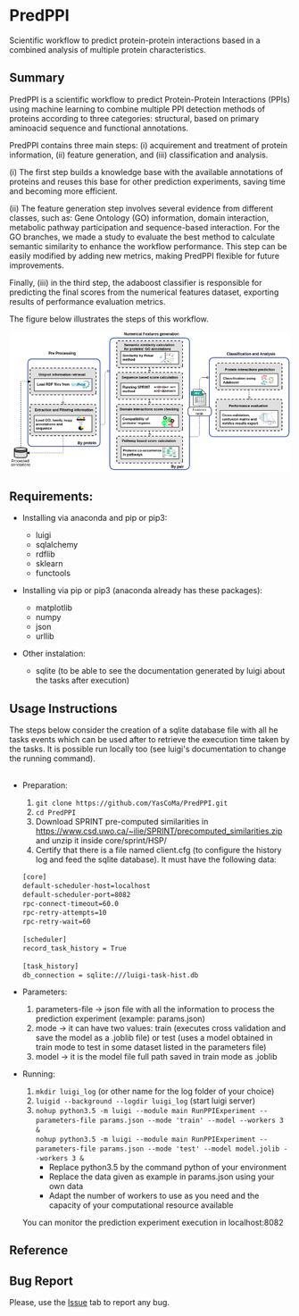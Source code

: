 # PredPPI

Scientific workflow to predict protein-protein interactions based in a combined analysis of multiple protein characteristics.

## Summary
PredPPI is a scientific workflow to predict Protein-Protein Interactions (PPIs) using machine learning to combine multiple PPI detection methods of proteins according to three categories: structural,  based on primary aminoacid sequence and functional annotations.<br>

PredPPI contains three main steps: (i) acquirement and treatment of protein information, (ii) feature generation, and (iii) classification and analysis.

(i) The first step builds a knowledge base with the available annotations of proteins and reuses this base for other prediction experiments, saving time and becoming more efficient. 

(ii) The feature generation step involves several evidence from different classes, such as: Gene Ontology (GO) information, domain interaction, metabolic pathway participation and sequence-based interaction. For the GO branches, we made a study to evaluate the best method to calculate semantic similarity to enhance the workflow performance. This step can be easily modified by adding new metrics, making PredPPI flexible for future improvements. 

Finally, (iii) in the third step, the adaboost classifier is responsible for predicting the final scores from the numerical features dataset, exporting results of performance evaluation metrics.

The figure below illustrates the steps of this workflow.

<div style="text-align: center">
	<img src="workflow.png" alt="pipeline"
	title="PredPPI" width="680px" />
</div>

## Requirements:
* Installing via anaconda and pip or pip3:

	- luigi
	- sqlalchemy
	- rdflib
	- sklearn
	- functools

* Installing via pip or pip3 (anaconda already has these packages):
	- matplotlib
	- numpy
	- json
	- urllib

* Other instalation:
	- sqlite (to be able to see the documentation generated by luigi about the tasks after execution)

## Usage Instructions
The steps below consider the creation of a sqlite database file with all he tasks events which can be used after to retrieve the execution time taken by the tasks. It is possible run locally too (see luigi's documentation to change the running command). <br ><br>
* Preparation:
	1. ````git clone https://github.com/YasCoMa/PredPPI.git````
	2. ````cd PredPPI````
	3. Download SPRINT pre-computed similarities in https://www.csd.uwo.ca/~ilie/SPRINT/precomputed_similarities.zip and unzip it inside core/sprint/HSP/
	4. Certify that there is a file named client.cfg (to configure the history log and feed the sqlite database). It must have the following data:
	````
	[core]
	default-scheduler-host=localhost
	default-scheduler-port=8082
	rpc-connect-timeout=60.0 
	rpc-retry-attempts=10    
	rpc-retry-wait=60        

	[scheduler]
	record_task_history = True

	[task_history]
	db_connection = sqlite:///luigi-task-hist.db
	````
* Parameters:
	1. parameters-file -> json file with all the information to process the prediction experiment (example: params.json)
	2. mode -> it can have two values: train (executes cross validation and save the model as a .joblib file) or test (uses a model obtained in train mode to test in some dataset listed in the parameters file)
	3. model -> it is the model file full path saved in train mode as .joblib
	
* Running:
	1. ````mkdir luigi_log```` (or other name for the log folder of your choice)
	2. ````luigid --background --logdir luigi_log```` (start luigi server)
	3. ````nohup python3.5 -m luigi --module main RunPPIExperiment --parameters-file params.json --mode 'train' --model --workers 3 &```` <br >
	   ````nohup python3.5 -m luigi --module main RunPPIExperiment --parameters-file params.json --mode 'test' --model model.jolib --workers 3 &```` <br >
		- Replace python3.5 by the command python of your environment <br>
		- Replace the data given as example in params.json using your own data <br > 
		- Adapt the number of workers to use as you need and the capacity of your computational resource available

	You can monitor the prediction experiment execution in localhost:8082

## Reference

## Bug Report
Please, use the [Issue](https://github.com/YasCoMa/PredPPI/issues) tab to report any bug.
